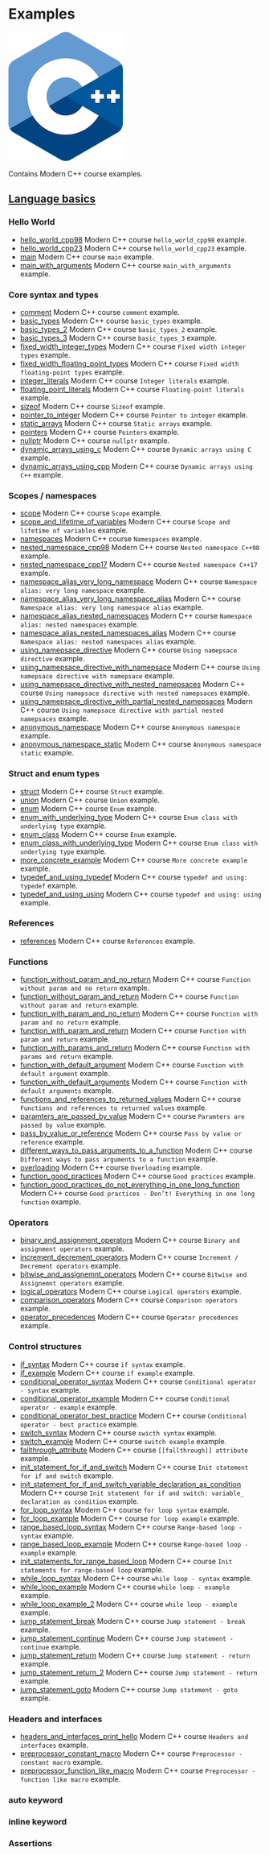 # Examples

![logo](../docs/pictures/logo.png)

Contains Modern C++ course examples.

## [Language basics](language_basics/README.md)

### Hello World

* [hello_world_cpp98](language_basics/hello_world_cpp98/README.md) Modern C++ course `hello_world_cpp98` example.
* [hello_world_cpp23](language_basics/hello_world_cpp23/README.md) Modern C++ course `hello_world_cpp23` example.
* [main](language_basics/main/README.md) Modern C++ course `main` example.
* [main_with_arguments](language_basics/main_with_arguments/README.md) Modern C++ course `main_with_arguments` example.

### Core syntax and types

* [comment](language_basics/comment/README.md) Modern C++ course `comment` example.
* [basic_types](language_basics/basic_types/README.md) Modern C++ course `basic_types` example.
* [basic_types_2](language_basics/basic_types_2/README.md) Modern C++ course `basic_types_2` example.
* [basic_types_3](language_basics/basic_types_3/README.md) Modern C++ course `basic_types_3` example.
* [fixed_width_integer_types](language_basics/fixed_width_integer_types/README.md) Modern C++ course `Fixed width integer types` example.
* [fixed_width_floating_point_types](language_basics/fixed_width_floating_point_types/README.md) Modern C++ course `Fixed width floating-point types` example.
* [integer_literals](language_basics/integer_literals/README.md) Modern C++ course `Integer literals` example.
* [floating_point_literals](language_basics/floating_point_literals/README.md) Modern C++ course `Floating-point literals` example.
* [sizeof](language_basics/sizeof/README.md) Modern C++ course `Sizeof` example.
* [pointer_to_integer](language_basics/pointer_to_integer/README.md) Modern C++ course `Pointer to integer` example.
* [static_arrays](language_basics/static_arrays/README.md) Modern C++ course `Static arrays` example.
* [pointers](language_basics/pointers/README.md) Modern C++ course `Pointers` example.
* [nullptr](language_basics/nullptr/README.md) Modern C++ course `nullptr` example.
* [dynamic_arrays_using_c](language_basics/dynamic_arrays_using_c/README.md) Modern C++ course `Dynamic arrays using C` example.
* [dynamic_arrays_using_cpp](language_basics/dynamic_arrays_using_cpp/README.md) Modern C++ course `Dynamic arrays using C++` example.

### Scopes / namespaces

* [scope](language_basics/scope/README.md) Modern C++ course `Scope` example.
* [scope_and_lifetime_of_variables](language_basics/scope_and_lifetime_of_variables/README.md) Modern C++ course `Scope and lifetime of variables` example.
* [namespaces](language_basics/namespaces/README.md) Modern C++ course `Namespaces` example.
* [nested_namespace_cpp98](language_basics/nested_namespace_cpp98/README.md) Modern C++ course `Nested namespace C++98` example.
* [nested_namespace_cpp17](language_basics/nested_namespace_cpp17/README.md) Modern C++ course `Nested namespace C++17` example.
* [namespace_alias_very_long_namespace](language_basics/namespace_alias_very_long_namespace/README.md) Modern C++ course `Namespace alias: very long namespace` example.
* [namespace_alias_very_long_namespace_alias](language_basics/namespace_alias_very_long_namespace_alias/README.md) Modern C++ course `Namespace alias: very long namespace alias` example.
* [namespace_alias_nested_namespaces](language_basics/namespace_alias_nested_namespaces/README.md) Modern C++ course `Namespace alias: nested namespaces` example.
* [namespace_alias_nested_namespaces_alias](language_basics/namespace_alias_nested_namespaces_alias/README.md) Modern C++ course `Namespace alias: nested namespaces alias` example.
* [using_namepsace_directive](language_basics/using_namepsace_directive/README.md) Modern C++ course `Using namepsace directive` example.
* [using_namepsace_directive_with_namepsace](language_basics/using_namepsace_directive_with_namepsace/README.md) Modern C++ course `Using namepsace directive with namepsace` example.
* [using_namepsace_directive_with_nested_namepsaces](language_basics/using_namepsace_directive_with_nested_namepsaces/README.md) Modern C++ course `Using namepsace directive with nested namepsaces` example.
* [using_namepsace_directive_with_partial_nested_namepsaces](language_basics/using_namepsace_directive_with_partial_nested_namepsaces/README.md) Modern C++ course `Using namepsace directive with partial nested namepsaces` example.
* [anonymous_namespace](language_basics/anonymous_namespace/README.md) Modern C++ course `Anonymous namespace` example.
* [anonymous_namespace_static](language_basics/anonymous_namespace_static/README.md) Modern C++ course `Anonymous namespace static` example.

### Struct and enum types

* [struct](language_basics/struct/README.md) Modern C++ course `Struct` example.
* [union](language_basics/union/README.md) Modern C++ course `Union` example.
* [enum](language_basics/enum/README.md) Modern C++ course `Enum` example.
* [enum_with_underlying_type](language_basics/enum_with_underlying_type/README.md) Modern C++ course `Enum class with underlying type` example.
* [enum_class](language_basics/enum_class/README.md) Modern C++ course `Enum` example.
* [enum_class_with_underlying_type](language_basics/enum_class_with_underlying_type/README.md) Modern C++ course `Enum class with underlying type` example.
* [more_concrete_example](language_basics/more_concrete_example/README.md) Modern C++ course `More concrete example` example.
* [typedef_and_using_typedef](language_basics/typedef_and_using_typedef/README.md) Modern C++ course `typedef and using: typedef` example.
* [typedef_and_using_using](language_basics/typedef_and_using_using/README.md) Modern C++ course `typedef and using: using` example.

### References

* [references](language_basics/references/README.md) Modern C++ course `References` example.

### Functions

* [function_without_param_and_no_return](language_basics/function_without_param_and_no_return/README.md) Modern C++ course `Function without param and no return` example.
* [function_without_param_and_return](language_basics/function_without_param_and_return/README.md) Modern C++ course `Function without param and return` example.
* [function_with_param_and_no_return](language_basics/function_with_param_and_no_return/README.md) Modern C++ course `Function with param and no return` example.
* [function_with_param_and_return](language_basics/function_with_param_and_return/README.md) Modern C++ course `Function with param and return` example.
* [function_with_params_and_return](language_basics/function_with_params_and_return/README.md) Modern C++ course `Function with params and return` example.
* [function_with_default_argument](language_basics/function_with_default_argument/README.md) Modern C++ course `Function with default argument` example.
* [function_with_default_arguments](language_basics/function_with_default_arguments/README.md) Modern C++ course `Function with default arguments` example.
* [functions_and_references_to_returned_values](language_basics/functions_and_references_to_returned_values/README.md) Modern C++ course `Functions and references to returned values` example.
* [paramters_are_passed_by_value](language_basics/paramters_are_passed_by_value/README.md) Modern C++ course `Paramters are passed by value` example.
* [pass_by_value_or_reference](language_basics/pass_by_value_or_reference/README.md) Modern C++ course `Pass by value or reference` example.
* [different_ways_to_pass_arguments_to_a_function](language_basics/different_ways_to_pass_arguments_to_a_function/README.md) Modern C++ course `Different ways to pass arguments to a function` example.
* [overloading](language_basics/overloading/README.md) Modern C++ course `Overloading` example.
* [function_good_practices](language_basics/function_good_practices/README.md) Modern C++ course `Good practices` example.
* [function_good_practices_do_not_everything_in_one_long_function](language_basics/function_good_practices_do_not_everything_in_one_long_function/README.md) Modern C++ course `Good practices - Don’t! Everything in one long function` example.

### Operators

* [binary_and_assignment_operators](language_basics/binary_and_assignment_operators/README.md) Modern C++ course `Binary and assignment operators` example.
* [increment_decrement_operators](language_basics/increment_decrement_operators/README.md) Modern C++ course `Increment / Decrement operators` example.
* [bitwise_and_assignemnt_operators](language_basics/bitwise_and_assignemnt_operators/README.md) Modern C++ course `Bitwise and Assignemnt operators` example.
* [logical_operators](language_basics/logical_operators/README.md) Modern C++ course `Logical operators` example.
* [comparison_operators](language_basics/comparison_operators/README.md) Modern C++ course `Comparison operators` example.
* [operator_precedences](language_basics/operator_precedences/README.md) Modern C++ course `Operator precedences` example.

### Control structures

* [if_syntax](language_basics/if_syntax/README.md) Modern C++ course `if syntax` example.
* [if_example](language_basics/if_example/README.md) Modern C++ course `if example` example.
* [conditional_operator_syntax](language_basics/conditional_operator_syntax/README.md) Modern C++ course `Conditional operator - syntax` example.
* [conditional_operator_example](language_basics/conditional_operator_example/README.md) Modern C++ course `Conditional operator - example` example.
* [conditional_operator_best_practice](language_basics/conditional_operator_best_practice/README.md) Modern C++ course `Conditional operator - best practice` example.
* [switch_syntax](language_basics/switch_syntax/README.md) Modern C++ course `swicth syntax` example.
* [switch_example](language_basics/switch_example/README.md) Modern C++ course `switch example` example.
* [fallthrough_attribute](language_basics/fallthrough_attribute/README.md) Modern C++ course `[[fallthrough]] attribute` example.
* [init_statement_for_if_and_switch](language_basics/init_statement_for_if_and_switch/README.md) Modern C++ course `Init statement for if and switch` example.
* [init_statement_for_if_and_switch_variable_declaration_as_condition](language_basics/init_statement_for_if_and_switch_variable_declaration_as_condition/README.md) Modern C++ course `Init statement for if and switch: variable_ declaration as condition` example.
* [for_loop_syntax](language_basics/for_loop_syntax/README.md) Modern C++ course `for loop syntax` example.
* [for_loop_example](language_basics/for_loop_example/README.md) Modern C++ course `for loop example` example.
* [range_based_loop_syntax](language_basics/range_based_loop_syntax/README.md) Modern C++ course `Range-based loop - syntax` example.
* [range_based_loop_example](language_basics/range_based_loop_example/README.md) Modern C++ course `Range-based loop - example` example.
* [init_statements_for_range_based_loop](language_basics/init_statements_for_range_based_loop/README.md) Modern C++ course `Init statements for range-based loop` example.
* [while_loop_syntax](language_basics/while_loop_syntax/README.md) Modern C++ course `while loop - syntax` example.
* [while_loop_example](language_basics/while_loop_example/README.md) Modern C++ course `while loop - example` example.
* [while_loop_example_2](language_basics/while_loop_example_2/README.md) Modern C++ course `while loop - example` example.
* [jump_statement_break](language_basics/jump_statement_break/README.md) Modern C++ course `Jump statement - break` example.
* [jump_statement_continue](language_basics/jump_statement_continue/README.md) Modern C++ course `Jump statement - continue` example.
* [jump_statement_return](language_basics/jump_statement_return/README.md) Modern C++ course `Jump statement - return` example.
* [jump_statement_return_2](language_basics/jump_statement_return_2/README.md) Modern C++ course `Jump statement - return` example.
* [jump_statement_goto](language_basics/jump_statement_goto/README.md) Modern C++ course `Jump statement - goto` example.

### Headers and interfaces

* [headers_and_interfaces_print_hello](language_basics/headers_and_interfaces_print_hello/README.md) Modern C++ course `Headers and interfaces` example.
* [preprocessor_constant_macro](language_basics/headers_and_interces_print_hello/README.md) Modern C++ course `Preprocessor - constant macro` example.
* [preprocessor_function_like_macro](language_basics/preprocessor_function_like_macro/README.md) Modern C++ course `Preprocessor - function like macro` example.

### auto keyword

### inline keyword

### Assertions
